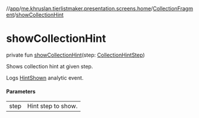 //[app](../../../index.md)/[me.khruslan.tierlistmaker.presentation.screens.home](../index.md)/[CollectionFragment](index.md)/[showCollectionHint](show-collection-hint.md)

# showCollectionHint

private fun [showCollectionHint](show-collection-hint.md)(step: [CollectionHintStep](../../me.khruslan.tierlistmaker.presentation.utils.hints.collection/-collection-hint-step/index.md))

Shows collection hint at given step.

Logs [HintShown](../../me.khruslan.tierlistmaker.util.analytics/-hint-shown/index.md) analytic event.

#### Parameters

| | |
|---|---|
| step | Hint step to show. |
